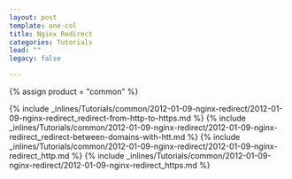 ```yaml
---
layout: post
template: one-col
title: Nginx Redirect
categories: Tutorials
lead: ""
legacy: false

---
```

{% assign product = "common" %}

{% include _inlines/Tutorials/common/2012-01-09-nginx-redirect/2012-01-09-nginx-redirect_redirect-from-http-to-https.md %}
{% include _inlines/Tutorials/common/2012-01-09-nginx-redirect/2012-01-09-nginx-redirect_redirect-between-domains-with-htt.md %}
{% include _inlines/Tutorials/common/2012-01-09-nginx-redirect/2012-01-09-nginx-redirect_http.md %}
{% include _inlines/Tutorials/common/2012-01-09-nginx-redirect/2012-01-09-nginx-redirect_https.md %}
